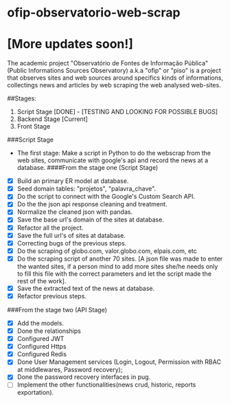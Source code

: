 # ofip-observatorio-web-scrap
# [More updates soon!]
The academic project "Observatório de Fontes de Informação Pública"(Public Informations Sources Observatory) a.k.a "ofip" or "piso" is a project
that observes sites and web sources around specifics kinds of informations, collectings news and articles by web scraping the web analysed web-sites.

##Stages:
1. Script Stage [DONE] - [TESTING AND LOOKING FOR POSSIBLE BUGS]
2. Backend Stage [Current]
3. Front Stage

###Script Stage
 - The first stage: Make a script in Python to do the webscrap from the web sites, communicate with google's api and record the news at 
   a database.
 ####From the stage one (Script Stage)
 - [X] Build an primary ER model at database.
 - [X] Seed domain tables: "projetos", "palavra_chave".
 - [X] Do the script to connect with the Google's Custom Search API.
 - [X] Do the the json api response cleaning and treatment.
 - [X] Normalize the cleaned json with pandas.
 - [X] Save the base url's domain of the sites at database.
 - [X] Refactor all the project.
 - [X] Save the full url's of sites at database.
 - [X] Correcting bugs of the previous steps.
 - [X] Do the scraping of globo.com, valor.globo.com, elpais.com, etc
 - [X] Do the scraping script of another 70 sites. [A json file was made to enter the wanted sites, if a person mind to add more sites she/he needs only to fill this file with the correct parameters and let the script made the rest of the work].
 - [X] Save the extracted text of the news at database.
 - [X] Refactor previous steps.
 
 ###From the stage two (API Stage)
 - [X] Add the models.
 - [X] Done the relationships
 - [X] Configured JWT 
 - [X] Configured Https
 - [X] Configured Redis
 - [X] Done User Management services (Login, Logout, Permission with RBAC at middlewares, Password recovery);
 - [X] Done the password recovery interfaces in pug.
 - [ ] Implement the other functionalities(news crud, historic, reports exportation). 
